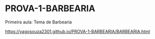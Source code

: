 # PROVA-1-BARBEARIA
 Primeira aula: Tema de Barbearia

 https://yagosouza2301.github.io/PROVA-1-BARBEARIA/BARBEARIA.html
